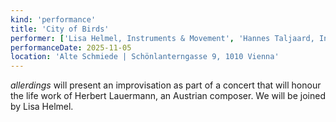 ```yaml
---
kind: 'performance'
title: 'City of Birds'
performer: ['Lisa Helmel, Instruments & Movement', 'Hannes Taljaard, Instruments & Movement', 'Antonia Luksch, Instruments & Movement', 'Caterina Vögl, Instruments & Movement' ]
performanceDate: 2025-11-05
location: 'Alte Schmiede | Schönlanterngasse 9, 1010 Vienna'
---
```

*allerdings* will present an improvisation as part of a concert that will honour the life work of Herbert Lauermann, an Austrian composer. We will be joined by Lisa Helmel.